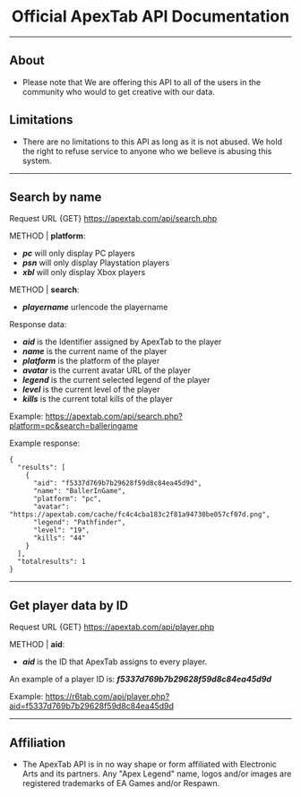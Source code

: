 <p align="center">
  <h1 align="center">Official ApexTab API Documentation</h3>
</p>

<hr>

## About
- Please note that We are offering this API to all of the users in the community who would to get creative with our data.

## Limitations
- There are no limitations to this API as long as it is not abused. We hold the right to refuse service to anyone who we believe is abusing this system.

<hr>

## Search by name

Request URL {GET} https://apextab.com/api/search.php


METHOD | **platform**:

- <i>**pc**</i> will only display PC players<br>
- <i>**psn**</i> will only display Playstation players<br>
- <i>**xbl**</i> will only display Xbox players<br>

METHOD | **search**:

- <i>**playername**</i> urlencode the playername<br>

Response data:

- <i>**aid**</i> is the Identifier assigned by ApexTab to the player<br>
- <i>**name**</i> is the current name of the player<br>
- <i>**platform**</i> is the platform of the player<br>
- <i>**avatar**</i> is the current avatar URL of the player<br>
- <i>**legend**</i> is the current selected legend of the player<br>
- <i>**level**</i> is the current level of the player<br>
- <i>**kills**</i> is the current total kills of the player<br>

Example: https://apextab.com/api/search.php?platform=pc&search=balleringame

Example response:
```
{
  "results": [
    {
      "aid": "f5337d769b7b29628f59d8c84ea45d9d",
      "name": "BallerInGame",
      "platform": "pc",
      "avatar": "https://apextab.com/cache/fc4c4cba183c2f81a94730be057cf07d.png",
      "legend": "Pathfinder",
      "level": "19",
      "kills": "44"
    }
  ],
  "totalresults": 1
}
```
<hr>

## Get player data by ID

Request URL {GET} https://apextab.com/api/player.php

METHOD | **aid**:

- <i>**aid**</i> is the ID that ApexTab assigns to every player.<br>

An example of a player ID is: <i>**f5337d769b7b29628f59d8c84ea45d9d**</i>

Example: https://r6tab.com/api/player.php?aid=f5337d769b7b29628f59d8c84ea45d9d

<hr>

## Affiliation
- The ApexTab API is in no way shape or form affiliated with Electronic Arts and its partners. Any "Apex Legend" name, logos and/or images are registered trademarks of EA Games and/or Respawn.
